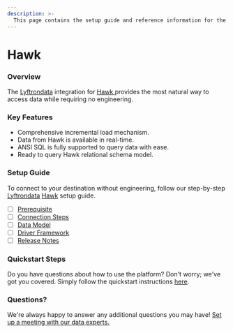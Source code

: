 ```yaml
---
description: >-
  This page contains the setup guide and reference information for the Hawk source connector.
---
```


# Hawk

### Overview

The [Lyftrondata](https://www.lyftrondata.com/) integration for [Hawk](https://www.lyftrondata.com/integration/hawk/)[ ](https://www.lyftrondata.com/integration/hawk/)provides the most natural way to access data while requiring no engineering.

### Key Features

* Comprehensive incremental load mechanism.
* Data from Hawk is available in real-time.&#x20;
* ANSI SQL is fully supported to query data with ease.
* Ready to query Hawk relational schema model.

### Setup Guide

To connect to your destination without engineering, follow our step-by-step [Lyftrondata](https://www.lyftrondata.com/)  [Hawk](https://www.lyftrondata.com/integration/hawk/) setup guide.

* [ ] [Prerequisite](../../marketing-analytics/hawk/prerequisite.md)
* [ ] [Connection Steps](../../marketing-analytics/hawk/connection-steps.md)
* [ ] [Data Model](../../marketing-analytics/hawk/data-model/)
* [ ] [Driver Framework](../../marketing-analytics/hawk/driver-framework/)
* [ ] [Release Notes](../../marketing-analytics/hawk/release-notes.md)

### Quickstart Steps

Do you have questions about how to use the platform? Don't worry; we've got you covered. Simply follow the quickstart instructions [here](../../../quickstart-steps.md).

### Questions? <a href="#questions" id="questions"></a>

We're always happy to answer any additional questions you may have! [Set up a meeting with our data experts.](https://www.lyftrondata.com/book-a-meeting/)

